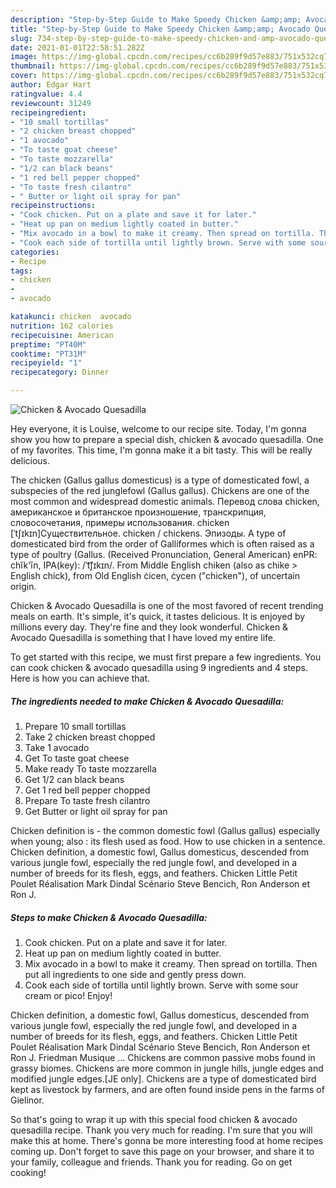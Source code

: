 ```yaml
---
description: "Step-by-Step Guide to Make Speedy Chicken &amp;amp; Avocado Quesadilla"
title: "Step-by-Step Guide to Make Speedy Chicken &amp;amp; Avocado Quesadilla"
slug: 734-step-by-step-guide-to-make-speedy-chicken-and-amp-avocado-quesadilla
date: 2021-01-01T22:58:51.282Z
image: https://img-global.cpcdn.com/recipes/cc6b289f9d57e883/751x532cq70/chicken-avocado-quesadilla-recipe-main-photo.jpg
thumbnail: https://img-global.cpcdn.com/recipes/cc6b289f9d57e883/751x532cq70/chicken-avocado-quesadilla-recipe-main-photo.jpg
cover: https://img-global.cpcdn.com/recipes/cc6b289f9d57e883/751x532cq70/chicken-avocado-quesadilla-recipe-main-photo.jpg
author: Edgar Hart
ratingvalue: 4.4
reviewcount: 31249
recipeingredient:
- "10 small tortillas"
- "2 chicken breast chopped"
- "1 avocado"
- "To taste goat cheese"
- "To taste mozzarella"
- "1/2 can black beans"
- "1 red bell pepper chopped"
- "To taste fresh cilantro"
- " Butter or light oil spray for pan"
recipeinstructions:
- "Cook chicken. Put on a plate and save it for later."
- "Heat up pan on medium lightly coated in butter."
- "Mix avocado in a bowl to make it creamy. Then spread on tortilla. Then put all ingredients to one side and gently press down."
- "Cook each side of tortilla until lightly brown. Serve with some sour cream or pico! Enjoy!"
categories:
- Recipe
tags:
- chicken
- 
- avocado

katakunci: chicken  avocado 
nutrition: 162 calories
recipecuisine: American
preptime: "PT40M"
cooktime: "PT31M"
recipeyield: "1"
recipecategory: Dinner

---
```



![Chicken &amp; Avocado Quesadilla](https://img-global.cpcdn.com/recipes/cc6b289f9d57e883/751x532cq70/chicken-avocado-quesadilla-recipe-main-photo.jpg)

Hey everyone, it is Louise, welcome to our recipe site. Today, I'm gonna show you how to prepare a special dish, chicken &amp; avocado quesadilla. One of my favorites. This time, I'm gonna make it a bit tasty. This will be really delicious.

The chicken (Gallus gallus domesticus) is a type of domesticated fowl, a subspecies of the red junglefowl (Gallus gallus). Chickens are one of the most common and widespread domestic animals. Перевод слова chicken, американское и британское произношение, транскрипция, словосочетания, примеры использования. chicken [ˈtʃɪkɪn]Существительное. chicken / chickens. Эпизоды. A type of domesticated bird from the order of Galliformes which is often raised as a type of poultry (Gallus. (Received Pronunciation, General American) enPR: chĭk&#39;ĭn, IPA(key): /ˈt͡ʃɪkɪn/. From Middle English chiken (also as chike &gt; English chick), from Old English ċicen, ċycen (&#34;chicken&#34;), of uncertain origin.

Chicken &amp; Avocado Quesadilla is one of the most favored of recent trending meals on earth. It's simple, it's quick, it tastes delicious. It is enjoyed by millions every day. They're fine and they look wonderful. Chicken &amp; Avocado Quesadilla is something that I have loved my entire life.


To get started with this recipe, we must first prepare a few ingredients. You can cook chicken &amp; avocado quesadilla using 9 ingredients and 4 steps. Here is how you can achieve that.

<!--inarticleads1-->

##### The ingredients needed to make Chicken &amp; Avocado Quesadilla:

1. Prepare 10 small tortillas
1. Take 2 chicken breast chopped
1. Take 1 avocado
1. Get To taste goat cheese
1. Make ready To taste mozzarella
1. Get 1/2 can black beans
1. Get 1 red bell pepper chopped
1. Prepare To taste fresh cilantro
1. Get  Butter or light oil spray for pan


Chicken definition is - the common domestic fowl (Gallus gallus) especially when young; also : its flesh used as food. How to use chicken in a sentence. Chicken definition, a domestic fowl, Gallus domesticus, descended from various jungle fowl, especially the red jungle fowl, and developed in a number of breeds for its flesh, eggs, and feathers. Chicken Little Petit Poulet Réalisation Mark Dindal Scénario Steve Bencich, Ron Anderson et Ron J. 

<!--inarticleads2-->

##### Steps to make Chicken &amp; Avocado Quesadilla:

1. Cook chicken. Put on a plate and save it for later.
1. Heat up pan on medium lightly coated in butter.
1. Mix avocado in a bowl to make it creamy. Then spread on tortilla. Then put all ingredients to one side and gently press down.
1. Cook each side of tortilla until lightly brown. Serve with some sour cream or pico! Enjoy!


Chicken definition, a domestic fowl, Gallus domesticus, descended from various jungle fowl, especially the red jungle fowl, and developed in a number of breeds for its flesh, eggs, and feathers. Chicken Little Petit Poulet Réalisation Mark Dindal Scénario Steve Bencich, Ron Anderson et Ron J. Friedman Musique … Chickens are common passive mobs found in grassy biomes. Chickens are more common in jungle hills, jungle edges and modified jungle edges.‌[JE only]. Chickens are a type of domesticated bird kept as livestock by farmers, and are often found inside pens in the farms of Gielinor. 

So that's going to wrap it up with this special food chicken &amp; avocado quesadilla recipe. Thank you very much for reading. I'm sure that you will make this at home. There's gonna be more interesting food at home recipes coming up. Don't forget to save this page on your browser, and share it to your family, colleague and friends. Thank you for reading. Go on get cooking!

